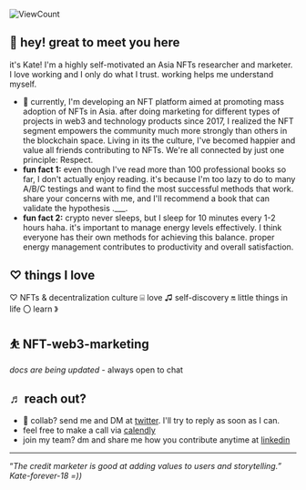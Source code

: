 
![ViewCount](http://bit.ly/Thomas-Github-Visits)

## 👋 hey! great to meet you here

it's Kate! I'm a highly self-motivated an Asia NFTs researcher and marketer. I love working and I only do what I trust. working helps me understand myself.

- 🌱 currently, I'm developing an NFT platform aimed at promoting mass adoption of NFTs in Asia. after doing marketing for different types of projects in web3 and technology products since 2017, I realized the NFT segment empowers the community much more strongly than others in the blockchain space. Living in its the culture, I've becomed happier and value all friends contributing to NFTs. We're all connected by just one principle: Respect.
- **fun fact 1:** even though I've read more than 100 professional books so far, I don't actually enjoy reading. it's because I'm too lazy to do to many A/B/C testings and want to find the most successful methods that work. share your concerns with me, and I'll recommend a book that can validate the hypothesis .___.
- **fun fact 2:** crypto never sleeps, but I sleep for 10 minutes every 1-2 hours haha. it's important to manage energy levels effectively. I think everyone has their own methods for achieving this balance. proper energy management contributes to productivity and overall satisfaction.

## ♡ things I love

♡ NFTs & decentralization culture ⌸ love ♫ self-discovery 🔛 little things in life 〇 learn 》

## ⛹️ NFT-web3-marketing

*docs are being updated* - always open to chat

## ♬ reach out?
- 💼 collab? send me and DM at [twitter](https://twitter.com/katedaynee). I'll try to reply as soon as I can.
- feel free to make a call via [calendly](https://calendly.com/kate-seekhype/)
- join my team? dm and share me how you contribute anytime at [linkedin](https://bit.ly/3L6g2Xx)

---

“*The credit marketer is good at adding values to users and storytelling.” Kate-forever-18 =))*
